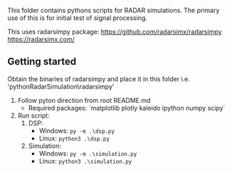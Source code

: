 This folder contains pythons scripts for RADAR simulations.
The primary use of this is for initial test of signal processing.

This uses radarsimpy package:
https://github.com/radarsimx/radarsimpy
https://radarsimx.com/

## Getting started

Obtain the binaries of radarsimpy and place it in this folder i.e. 'pythonRadarSimulation\radarsimpy'

1. Follow pyton direction from root README.md
   - Required packages: ´matplotlib plotly kaleido ipython numpy scipy´
2. Run script:
   1. DSP:
      - Windows: `py -m .\dsp.py`
      - Linux: `python3 .\dsp.py`
   2. Simulation:
      - Windows: `py -m .\simulation.py`
      - Linux: `python3 .\simulation.py`
